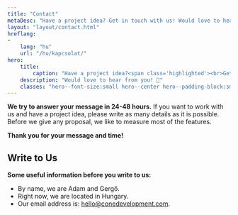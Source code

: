 ```yaml
---
title: "Contact"
metaDesc: "Have a project idea? Get in touch with us! Would love to hear from you."
layout: "layout/contact.html"
hreflang:
-
    lang: "hu"
    url: "/hu/kapcsolat/"
hero:
    title:
        caption: "Have a project idea?<span class='highlighted'><br>Get in touch with us!</span>"
    description: "Would love to hear from you! 👋"
    classes: "hero--font-size:small hero--center hero--padding-block:small"
---
```


**We try to answer your message in 24-48 hours.** If you want to work with us and have a project idea, please write as many details as it is possible. Before we give any proposal, we like to measure most of the features.

**Thank you for your message and time!**

## Write to Us

**Some useful information before you write to us:**

- By name, we are Adam and Gergő.
- Right now, we are located in Hungary.
- Our email address is: [hello@conedevelopment.com](mailto:hello@conedevelopment.com).
